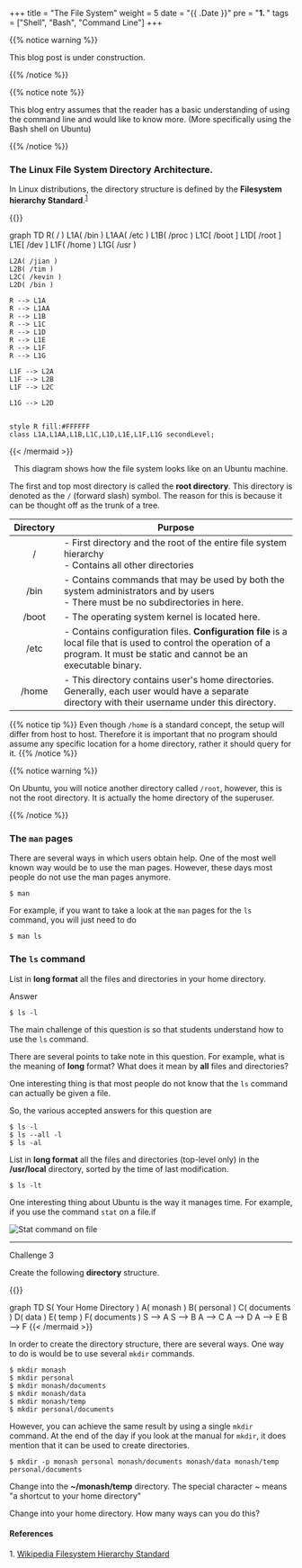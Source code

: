 +++
title = "The File System"
weight = 5
date = "{{ .Date }}"
pre = "<b>1. </b>"
tags = ["Shell", "Bash", "Command Line"]
+++

{{% notice warning %}}

This blog post is under construction.

{{% /notice %}}

{{% notice note %}}

This blog entry assumes that the reader has a basic understanding of using the command line and would like to know more. (More specifically using the Bash shell on Ubuntu)

{{% /notice %}}

### The Linux File System Directory Architecture.

In Linux distributions, the directory structure is defined by the **Filesystem hierarchy Standard**.<sup>[1](#1)</sup>

<style>
    .secondLevel > rect {
        fill:lightblue !important;
     }    
</style>

{{<mermaid align="center">}}

graph TD
R( / )
L1A( /bin )
L1AA( /etc )
L1B( /proc )
L1C[ /boot ]
L1D[ /root ]
L1E[ /dev ]
L1F( /home )
L1G( /usr )

    L2A( /jian )
    L2B( /tim )
    L2C( /kevin )
    L2D( /bin )

    R --> L1A
    R --> L1AA
    R --> L1B
    R --> L1C
    R --> L1D
    R --> L1E
    R --> L1F
    R --> L1G

    L1F --> L2A
    L1F --> L2B
    L1F --> L2C

    L1G --> L2D


    style R fill:#FFFFFF
    class L1A,L1AA,L1B,L1C,L1D,L1E,L1F,L1G secondLevel;

{{< /mermaid >}}

<p align="center">This diagram shows how the file system looks like on an Ubuntu machine. </p>

The first and top most directory is called the **root directory**. This directory is denoted as the `/` (forward slash) symbol. The reason for this is because it can be thought off as the trunk of a tree.

| Directory | Purpose                                                                                                                                                                      |
| :-------: | ---------------------------------------------------------------------------------------------------------------------------------------------------------------------------- |
|     /     | - First directory and the root of the entire file system hierarchy <br />- Contains all other directories                                                                    |
|   /bin    | - Contains commands that may be used by both the system administrators and by users <br /> - There must be no subdirectories in here.                                        |
|   /boot   | - The operating system kernel is located here.                                                                                                                               |
|   /etc    | - Contains configuration files. **Configuration file** is a local file that is used to control the operation of a program. It must be static and cannot be an executable binary. |
|   /home   | - This directory contains user's home directories. Generally, each user would have a separate directory with their username under this directory.                            |

{{% notice tip %}}
Even though `/home` is a standard concept, the setup will differ from host to host. Therefore it is important that no program should assume any specific location for a home directory, rather it should query for it.
{{% /notice %}}

{{% notice warning %}}

On Ubuntu, you will notice another directory called `/root`, however, this is not the root directory. It is actually the home directory of the superuser.

{{% /notice %}}


### The `man` pages

There are several ways in which users obtain help. One of the most well known way would be to use the man pages. However, these days most people do not use the man pages anymore.

```
$ man
```

For example, if you want to take a look at the `man` pages for the `ls` command, you will just need to do

```shell
$ man ls
```

### The `ls` command

List in **long format** all the files and directories in your home directory.

Answer

```
$ ls -l
```

The main challenge of this question is so that students understand how to use the `ls` command.

There are several points to take note in this question. For example, what is the meaning of **long** format? What does it mean by **all** files and directories?

One interesting thing is that most people do not know that the `ls` command can actually be given a file.

So, the various accepted answers for this question are

```shell
$ ls -l
$ ls --all -l
$ ls -al
```

List in **long format** all the files and directories (top-level only) in the **/usr/local** directory, sorted by the time of last modification.

```shell
$ ls -lt
```

One interesting thing about Ubuntu is the way it manages time. For example, if you use the command `stat` on a file.if


![Stat command on file](/blog/images/ubuntu/stat.png?featherlight=false&classes=border,shadow)

---

Challenge 3

Create the following **directory** structure.

{{<mermaid align="center">}}

graph TD
S( Your Home Directory )
A( monash )
B( personal )
C( documents )
D( data )
E( temp )
F( documents )
S --> A
S --> B
A --> C
A --> D
A --> E
B --> F
{{< /mermaid >}}

In order to create the directory structure, there are several ways. One way to do is would be to use several `mkdir` commands.

```shell
$ mkdir monash
$ mkdir personal
$ mkdir monash/documents
$ mkdir monash/data
$ mkdir monash/temp
$ mkdir personal/documents
```

However, you can achieve the same result by using a single `mkdir` command. At the end of the day if you look at the manual for `mkdir`, it does mention that it can be used to create directories.

```shell
$ mkdir -p monash personal monash/documents monash/data monash/temp personal/documents
```

Change into the **~/monash/temp** directory. The special character ~ means "a shortcut to your home directory"


Change into your home directory. How many ways can you do this?

#### References

<a name="1">1</a>. [Wikipedia Filesystem Hierarchy Standard](https://en.wikipedia.org/wiki/Filesystem_Hierarchy_Standard)
